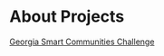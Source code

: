 # About Projects

[Georgia Smart Communities Challenge](http://smartcities.ipat.gatech.edu/georgia-smart)

